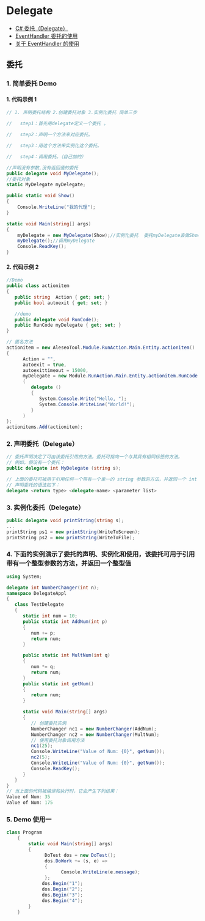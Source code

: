 # Delegate

- [C# 委托（Delegate）](http://www.runoob.com/csharp/csharp-delegate.html)
- [EventHandler 委托的使用](https://www.cnblogs.com/hshuai/p/3585064.html)
- [关于 EventHandler 的使用](https://www.cnblogs.com/lc-ant/p/4225746.html)

## 委托

### 1. 简单委托 Demo

#### 1. 代码示例 1

```C#
// 1. 声明委托结构 2.创建委托对象 3.实例化委托 简单三步

//   step1：首先用delegate定义一个委托 。

//   step2：声明一个方法来对应委托。

//   step3：用这个方法来实例化这个委托。

//   step4：调用委托。（自己加的）

//声明没有参数,没有返回值的委托
public delegate void MyDelegate();
//委托对象
static MyDelegate myDelegate;

public static void Show()
{
    Console.WriteLine("我的代理");
}

static void Main(string[] args)
{
    myDelegate = new MyDelegate(Show);//实例化委托  委托myDelegate去做Show的事情
    myDelegate();//调用myDelegate
    Console.ReadKey();
}
```

#### 2. 代码示例 2

```C#
//Demo
public class actionitem
{
   public string  Action { get; set; }
   public bool autoexit { get; set; }

   //demo
   public delegate void RunCode();
   public RunCode myDelegate { get; set; }
}

// 匿名方法
actionitem = new AleseoTool.Module.RunAction.Main.Entity.actionitem()
{
      Action = "",
      autoexit = true,
      autoexittimeout = 15000,
      myDelegate = new Module.RunAction.Main.Entity.actionitem.RunCode
      (
         delegate ()
         {
            System.Console.Write("Hello, ");
            System.Console.WriteLine("World!");
         }
      )
};
actionitems.Add(actionitem);

```

### 2. 声明委托（Delegate）

```C#
// 委托声明决定了可由该委托引用的方法。委托可指向一个与其具有相同标签的方法。
// 例如，假设有一个委托：
public delegate int MyDelegate (string s);

// 上面的委托可被用于引用任何一个带有一个单一的 string 参数的方法，并返回一个 int 类型变量。
// 声明委托的语法如下：
delegate <return type> <delegate-name> <parameter list>
```

### 3. 实例化委托（Delegate）

```C#
public delegate void printString(string s);
...
printString ps1 = new printString(WriteToScreen);
printString ps2 = new printString(WriteToFile);
```

### 4. 下面的实例演示了委托的声明、实例化和使用，该委托可用于引用带有一个整型参数的方法，并返回一个整型值

```C#
using System;

delegate int NumberChanger(int n);
namespace DelegateAppl
{
   class TestDelegate
   {
      static int num = 10;
      public static int AddNum(int p)
      {
         num += p;
         return num;
      }

      public static int MultNum(int q)
      {
         num *= q;
         return num;
      }
      public static int getNum()
      {
         return num;
      }

      static void Main(string[] args)
      {
         // 创建委托实例
         NumberChanger nc1 = new NumberChanger(AddNum);
         NumberChanger nc2 = new NumberChanger(MultNum);
         // 使用委托对象调用方法
         nc1(25);
         Console.WriteLine("Value of Num: {0}", getNum());
         nc2(5);
         Console.WriteLine("Value of Num: {0}", getNum());
         Console.ReadKey();
      }
   }
}
// 当上面的代码被编译和执行时，它会产生下列结果：
Value of Num: 35
Value of Num: 175

```

### 5. Demo 使用一

```C#
class Program
    {
        static void Main(string[] args)
        {
              DoTest dos = new DoTest();
              dos.DoWork += (s, e) =>
              {
                    Console.WriteLine(e.message);
              };
             dos.Begin("1");
             dos.Begin("2");
             dos.Begin("3");
             dos.Begin("4");
        }
    }
```
